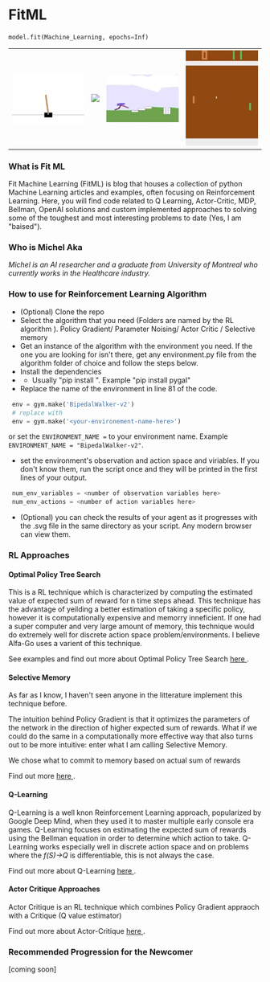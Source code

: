 # FitML
```python
model.fit(Machine_Learning, epochs=Inf)
```
<table style="width:100% border: none" >
  <tr>
    <th><img src="/img/cCartPole.jpg" width="250"/></th>      
    <th><img src="/img/LunarLandQLearning.png" width="250"/></th>
    <th><img src="/img/cWalker.jpg" width="250"/></th> 
    <th><img src="/img/cPong.jpg" width="250"/></th>      
  </tr>
</Table>

### What is Fit ML
Fit Machine Learning (FitML) is blog that houses a collection of python Machine Learning articles and examples, often focusing on Reinforcement Learning. Here, you will find code related to Q Learning, Actor-Critic, MDP, Bellman, OpenAI solutions and custom implemented approaches to solving some of the toughest and most interesting problems to date (Yes, I am "baised").

### Who is Michel Aka
*Michel is an AI researcher and a graduate from University of Montreal who currently works in the Healthcare industry.*

### How to use for Reinforcement Learning Algorithm
- (Optional) Clone the repo 
- Select the algorithm that you need (Folders are named by the RL algorithm ). Policy Gradient/ Parameter Noising/ Actor Critic / Selective memory
- Get an instance of the algorithm with the environment you need. If the one you are looking for isn't there, get any environment.py file from the algorithm folder of choice and follow the steps below.
- Install the dependencies
- - Usually "pip install <library name>". Example "pip install pygal"
- Replace the name of the environment in line 81 of the code.
 ```Python
  env = gym.make('BipedalWalker-v2')
  # replace with
  env = gym.make('<your-environement-name-here>')
 ```
   or set the ```ENVIRONMENT_NAME =``` to your environment name. Example ```ENVIRONMENT_NAME = "BipedalWalker-v2"```.
  
- set the environment's observation and action space and viriables. If you don't know them, run the script once and they will be printed in the first lines of your output.
 ```Python
  num_env_variables = <number of observation variables here>
  num_env_actions = <number of action variables here>
 ```
- (Optional) you can check the results of your agent as it progresses with the .svg file in the same directory as your script. Any modern browser can view them. 

### RL Approaches

#### Optimal Policy Tree Search

This is a RL technique which is characterized by computing the estimated value of expected sum of reward for n time steps ahead. This technique has the advantage of yeilding a better estimation of taking a specific policy, however it is computationally expensive and memorry inneficient. If one had a super computer and very large amount of memory, this technique would do extremely well for discrete action space problem/environments. I believe Alfa-Go uses a varient of this technique.

See examples and find out more about Optimal Policy Tree Search <a href="https://github.com/FitMachineLearning/FitML/tree/master/OptimalPolicyTreeSearch"> here </a>.

#### Selective Memory

As far as I know, I haven't seen anyone in the litterature implement this technique before.

The intuition behind Policy Gradient is that it optimizes the parameters of the network in the direction of higher expected sum of rewards. What if we could do the same in a computationally more effective way that also turns out to be more intuitive: enter what I am calling Selective Memory. 

We chose what to commit to memory based on actual sum of rewards

Find out more <a href="https://github.com/FitMachineLearning/FitML/tree/master/SelectiveMemory"> here </a>.


#### Q-Learning

Q-Learning is a well knon Reinforcement Learning approach, popularized by Google Deep Mind, when they used it to master multiple early console era games. Q-Learning focuses on estimating the expected sum of rewards using the Bellman equation in order to determine which action to take. Q-Learning works especially well in discrete action space and on problems where the *f(S)->Q* is differentiable, this is not always the case.

Find out more about Q-Learning <a href="https://github.com/FitMachineLearning/FitML/tree/master/DeepQN"> here </a>.


#### Actor Critique Approaches

Actor Critique is an RL technique which combines Policy Gradient appraoch with a Critique (Q value estimator)

Find out more about Actor-Critique <a href="https://github.com/FitMachineLearning/FitML/tree/master/ActorCritic"> here </a>.

### Recommended Progression for the Newcomer

[coming soon]

###



